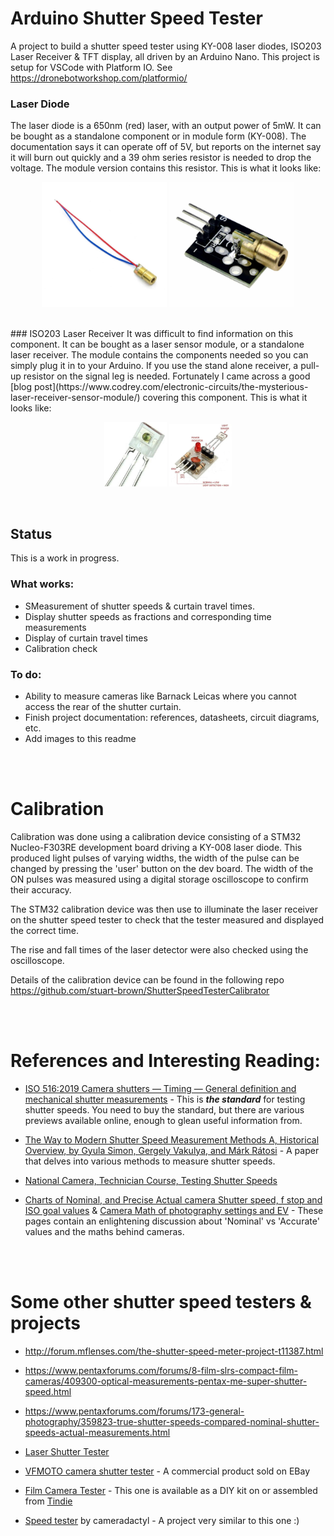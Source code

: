 # Arduino Shutter Speed Tester

A project to build a shutter speed tester using KY-008 laser diodes, ISO203 Laser Receiver & TFT display, all driven by an Arduino Nano.
This project is setup for VSCode with Platform IO. See https://dronebotworkshop.com/platformio/
<br>
### Laser Diode
The laser diode is a 650nm (red) laser, with an output power of 5mW. It can be bought as a standalone component or in module form (KY-008). The documentation says it can operate off of 5V, but reports on the internet say it will burn out quickly and a 39 ohm series resistor is needed to drop the voltage. The module version contains this resistor. This is what it looks like:
<p align="center">
<img
  src="Datasheets/KY-008 Laser Diode/LaserDiode.jpg"
  alt="Laser Diode (Standalone)"
  title="Laser Diode (Standalone)"
  width="200"
  style="display: inline-block; margin: 0 auto;">
<img
  src="Datasheets/KY-008 Laser Diode/LaserDiodeModule.jpg"
  alt="Laser Diode (Module)"
  title="Laser Diode (Module)"
  width="200"
  style="display: inline-block; margin: 0 auto;">
</p>
<br>
### ISO203 Laser Receiver
It was difficult to find information on this component. It can be bought as a laser sensor module, or a standalone laser receiver. The module contains the components needed so you can simply plug it in to your Arduino. If you use the stand alone receiver, a pull-up resistor on the signal leg is needed. Fortunately I came across a good [blog post](https://www.codrey.com/electronic-circuits/the-mysterious-laser-receiver-sensor-module/) covering this component. This is what it looks like:
<p align="center"> 
<img
  src="Datasheets/ISO203 Laser Receiver/ISO203-Laser-Receiver.jpg"
  alt="Laser Receiver"
  title="Laser Receiver"
  width="100"
  style="display: inline-block; margin: 0 auto; max-width: 100px">
<img
  src="Datasheets/ISO203 Laser Receiver/ISO203-Laser-Sensor-Module.jpg"
  alt="Laser Sensor Module"
  title="Laser Sensor Module"
  width="100"
  style="display: inline-block; margin: 0 auto; max-width: 100px">
</p> 

<br>

## Status
This is a work in progress.


### What works:
* SMeasurement of shutter speeds & curtain travel times.
* Display shutter speeds as fractions and corresponding time measurements
* Display of curtain travel times
* Calibration check


### To do:
* Ability to measure cameras like Barnack Leicas where you cannot access the rear of the shutter curtain.
* Finish project documentation: references, datasheets, circuit diagrams, etc. 
* Add images to this readme

<br>
<br>

# Calibration
Calibration was done using a calibration device consisting of a STM32 Nucleo-F303RE development board driving a KY-008 laser diode. This produced light pulses of varying widths, the width of the pulse can be changed by pressing the 'user' button on the dev board. The width of the ON pulses was measured using a digital storage oscilloscope to confirm their accuracy.

The STM32 calibration device was then use to illuminate the laser receiver on the shutter speed tester to check that the tester measured and displayed the correct time.

The rise and fall times of the laser detector were also checked using the oscilloscope.

Details of the calibration device can be found in the following repo https://github.com/stuart-brown/ShutterSpeedTesterCalibrator

<br>
<br>

# References and Interesting Reading:
* [ISO 516:2019 Camera shutters — Timing — General definition and mechanical shutter measurements](https://www.iso.org/standard/70966.html) - This is __*the standard*__ for testing shutter speeds. You need to buy the standard, but there are various previews available online, enough to glean useful information from.

* [The Way to Modern Shutter Speed Measurement Methods A, Historical Overview, by Gyula Simon, Gergely Vakulya, and Márk Rátosi](https://www.mdpi.com/1424-8220/22/5/1871) - A paper that delves into various methods to measure shutter speeds.

* [National Camera, Technician Course, Testing Shutter Speeds](https://learncamerarepair.com/downloads/pdf/NatCam-Shutter-Test-Guide.pdf)

* [Charts of Nominal, and Precise Actual camera
Shutter speed, f stop and ISO goal values](https://www.scantips.com/lights/math.html) &  [Camera Math of photography settings and EV](https://www.scantips.com/lights/fstop2.html) - These pages contain an enlightening discussion about 'Nominal' vs 'Accurate' values and the maths behind cameras.


<br>
<br>

# Some other shutter speed testers & projects
* http://forum.mflenses.com/the-shutter-speed-meter-project-t11387.html

* https://www.pentaxforums.com/forums/8-film-slrs-compact-film-cameras/409300-optical-measurements-pentax-me-super-shutter-speed.html

* https://www.pentaxforums.com/forums/173-general-photography/359823-true-shutter-speeds-compared-nominal-shutter-speeds-actual-measurements.html

* [Laser Shutter Tester](https://community.element14.com/challenges-projects/project14/makingtime/b/blog/posts/laser-shutter-tester)

* [VFMOTO camera shutter tester](https://www.ebay.com/itm/154737256704) - A commercial product sold on EBay

* [Film Camera Tester](https://github.com/srozum/film_camera_tester/wiki) - This one is available as a DIY kit on or assembled from [Tindie](https://www.tindie.com/products/srozum/film-camera-tester/)

* [Speed tester](https://github.com/cameradactyl/Shutter-Timer) by cameradactyl - A project very similar to this one :)
